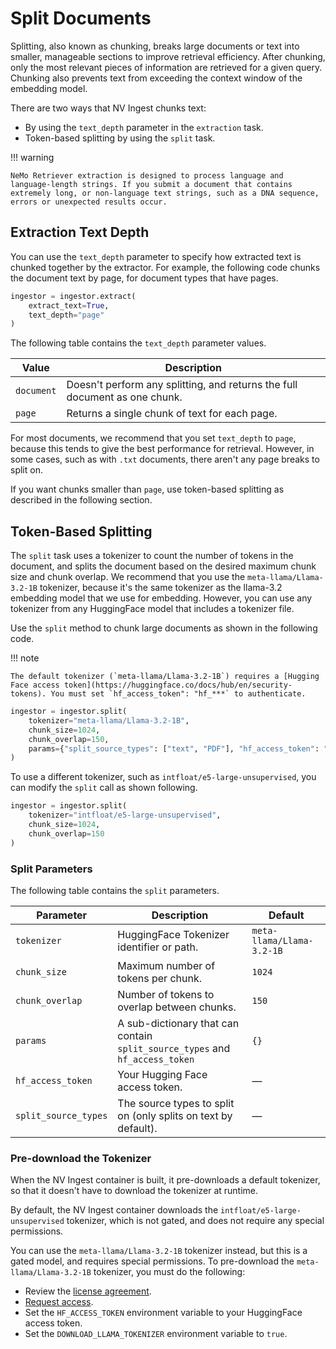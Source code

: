 # Split Documents

Splitting, also known as chunking, breaks large documents or text into smaller, manageable sections to improve retrieval efficiency. 
After chunking, only the most relevant pieces of information are retrieved for a given query. 
Chunking also prevents text from exceeding the context window of the embedding model.

There are two ways that NV Ingest chunks text:

- By using the `text_depth` parameter in the `extraction` task.
- Token-based splitting by using the `split` task.


!!! warning

    NeMo Retriever extraction is designed to process language and language-length strings. If you submit a document that contains extremely long, or non-language text strings, such as a DNA sequence, errors or unexpected results occur.



## Extraction Text Depth

You can use the `text_depth` parameter to specify how extracted text is chunked together by the extractor. 
For example, the following code chunks the document text by page, for document types that have pages.

```python
ingestor = ingestor.extract(
    extract_text=True,
    text_depth="page"
)
```

The following table contains the `text_depth` parameter values.

| Value | Description |
| ------ | ----------- |
| `document` | Doesn't perform any splitting, and returns the full document as one chunk. |
| `page` | Returns a single chunk of text for each page. |

For most documents, we recommend that you set `text_depth` to `page`, because this tends to give the best performance for retrieval. 
However, in some cases, such as with `.txt` documents, there aren't any page breaks to split on. 

If you want chunks smaller than `page`, use token-based splitting as described in the following section.



## Token-Based Splitting

The `split` task uses a tokenizer to count the number of tokens in the document, 
and splits the document based on the desired maximum chunk size and chunk overlap. 
We recommend that you use the `meta-llama/Llama-3.2-1B` tokenizer, 
because it's the same tokenizer as the llama-3.2 embedding model that we use for embedding.
However, you can use any tokenizer from any HuggingFace model that includes a tokenizer file.

Use the `split` method to chunk large documents as shown in the following code.

!!! note

    The default tokenizer (`meta-llama/Llama-3.2-1B`) requires a [Hugging Face access token](https://huggingface.co/docs/hub/en/security-tokens). You must set `hf_access_token": "hf_***` to authenticate.

```python
ingestor = ingestor.split(
    tokenizer="meta-llama/Llama-3.2-1B",
    chunk_size=1024,
    chunk_overlap=150,
    params={"split_source_types": ["text", "PDF"], "hf_access_token": "hf_***"}
)
```

To use a different tokenizer, such as `intfloat/e5-large-unsupervised`, you can modify the `split` call as shown following.

```python
ingestor = ingestor.split(
    tokenizer="intfloat/e5-large-unsupervised",
    chunk_size=1024,
    chunk_overlap=150
)
```

### Split Parameters

The following table contains the `split` parameters.

| Parameter | Description | Default |
| ------ | ----------- | -------- |
| `tokenizer` | HuggingFace Tokenizer identifier or path. | `meta-llama/Llama-3.2-1B`|
| `chunk_size` | Maximum number of tokens per chunk.  | `1024` |
| `chunk_overlap` | Number of tokens to overlap between chunks.  | `150` |
| `params` | A sub-dictionary that can contain `split_source_types` and `hf_access_token` | `{}` |
| `hf_access_token` | Your Hugging Face access token. | — |
| `split_source_types` | The source types to split on (only splits on text by default). | — |



### Pre-download the Tokenizer

When the NV Ingest container is built, it pre-downloads a default tokenizer,  
so that it doesn't have to download the tokenizer at runtime. 

By default, the NV Ingest container downloads the `intfloat/e5-large-unsupervised` tokenizer,
which is not gated, and does not require any special permissions.

You can use the `meta-llama/Llama-3.2-1B` tokenizer instead, 
but this is a gated model, and requires special permissions.
To pre-download the `meta-llama/Llama-3.2-1B` tokenizer, you must do the following:

- Review the [license agreement](https://huggingface.co/meta-llama/Llama-3.2-1B).
- [Request access](https://huggingface.co/meta-llama/Llama-3.2-1B).
- Set the `HF_ACCESS_TOKEN` environment variable to your HuggingFace access token.
- Set the `DOWNLOAD_LLAMA_TOKENIZER` environment variable to `true`.
